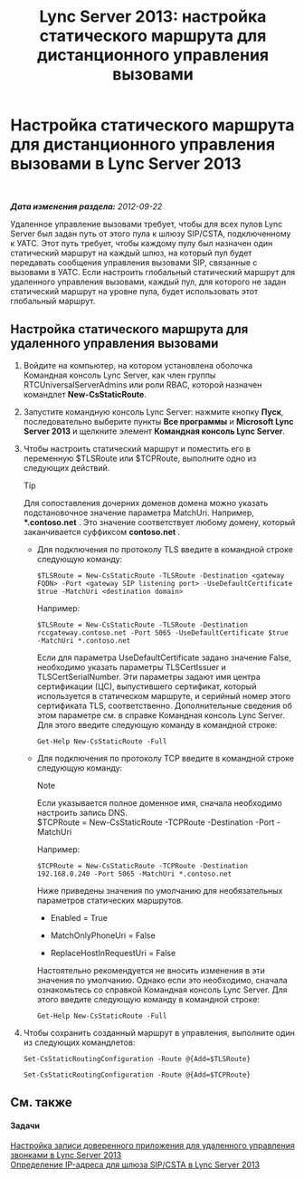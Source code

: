 ﻿---
title: 'Lync Server 2013: настройка статического маршрута для дистанционного управления вызовами'
TOCTitle: Настройка статического маршрута для дистанционного управления вызовами
ms:assetid: f7003023-443d-48ee-989b-71e8b0b0abbd
ms:mtpsurl: https://technet.microsoft.com/ru-ru/library/Gg615051(v=OCS.15)
ms:contentKeyID: 49311695
ms.date: 05/19/2016
mtps_version: v=OCS.15
ms.translationtype: HT
---

# Настройка статического маршрута для дистанционного управления вызовами в Lync Server 2013

 

_**Дата изменения раздела:** 2012-09-22_

Удаленное управление вызовами требует, чтобы для всех пулов Lync Server был задан путь от этого пула к шлюзу SIP/CSTA, подключенному к УАТС. Этот путь требует, чтобы каждому пулу был назначен один статический маршрут на каждый шлюз, на который пул будет передавать сообщения управления вызовами SIP, связанные с вызовами в УАТС. Если настроить глобальный статический маршрут для удаленного управления вызовами, каждый пул, для которого не задан статический маршрут на уровне пула, будет использовать этот глобальный маршрут.

## Настройка статического маршрута для удаленного управления вызовами

1.  Войдите на компьютер, на котором установлена оболочка Командная консоль Lync Server, как член группы RTCUniversalServerAdmins или роли RBAC, которой назначен командлет **New-CsStaticRoute**.

2.  Запустите командную консоль Lync Server: нажмите кнопку **Пуск**, последовательно выберите пункты **Все программы** и **Microsoft Lync Server 2013** и щелкните элемент **Командная консоль Lync Server**.

3.  Чтобы настроить статический маршрут и поместить его в переменную $TLSRoute или $TCPRoute, выполните одно из следующих действий.
    

    > [!TIP]
    > Для сопоставления дочерних доменов домена можно указать подстановочное значение параметра MatchUri. Например, <STRONG>*.contoso.net</STRONG> . Это значение соответствует любому домену, который заканчивается суффиксом <STRONG>contoso.net</STRONG> .

    
      - Для подключения по протоколу TLS введите в командной строке следующую команду:
        
            $TLSRoute = New-CsStaticRoute -TLSRoute -Destination <gateway FQDN> -Port <gateway SIP listening port> -UseDefaultCertificate $true -MatchUri <destination domain>
        
        Например:
        
            $TLSRoute = New-CsStaticRoute -TLSRoute -Destination rccgateway.contoso.net -Port 5065 -UseDefaultCertificate $true -MatchUri *.contoso.net
        
        Если для параметра UseDefaultCertificate задано значение False, необходимо указать параметры TLSCertIssuer и TLSCertSerialNumber. Эти параметры задают имя центра сертификации (ЦС), выпустившего сертификат, который используется в статическом маршруте, и серийный номер этого сертификата TLS, соответственно. Дополнительные сведения об этом параметре см. в справке Командная консоль Lync Server. Для этого введите следующую команду в командной строке:
        
            Get-Help New-CsStaticRoute -Full
    
      - Для подключения по протоколу TCP введите в командной строке следующую команду:
        
        > [!NOTE]  
        > Если указывается полное доменное имя, сначала необходимо настроить запись DNS.        
            $TCPRoute = New-CsStaticRoute -TCPRoute -Destination <gateway IP address or FQDN> -Port <gateway SIP listening port> -MatchUri <destination domain>
        
        Например:
        
            $TCPRoute = New-CsStaticRoute -TCPRoute -Destination 192.168.0.240 -Port 5065 -MatchUri *.contoso.net
        
        Ниже приведены значения по умолчанию для необязательных параметров статических маршрутов.
        
          - Enabled = True
        
          - MatchOnlyPhoneUri = False
        
          - ReplaceHostInRequestUri = False
        
        Настоятельно рекомендуется не вносить изменения в эти значения по умолчанию. Однако если это необходимо, сначала ознакомьтесь со справкой Командная консоль Lync Server. Для этого введите следующую команду в командной строке:
        
            Get-Help New-CsStaticRoute -Full

4.  Чтобы сохранить созданный маршрут в управления, выполните один из следующих командлетов:
    
    ```
    Set-CsStaticRoutingConfiguration -Route @{Add=$TLSRoute}
    ```
    ```
    Set-CsStaticRoutingConfiguration -Route @{Add=$TCPRoute}
    ```

## См. также

#### Задачи

[Настройка записи доверенного приложения для удаленного управления звонками в Lync Server 2013](lync-server-2013-configure-a-trusted-application-entry-for-remote-call-control.md)  
[Определение IP-адреса для шлюза SIP/CSTA в Lync Server 2013](lync-server-2013-define-a-sip-csta-gateway-ip-address.md)

